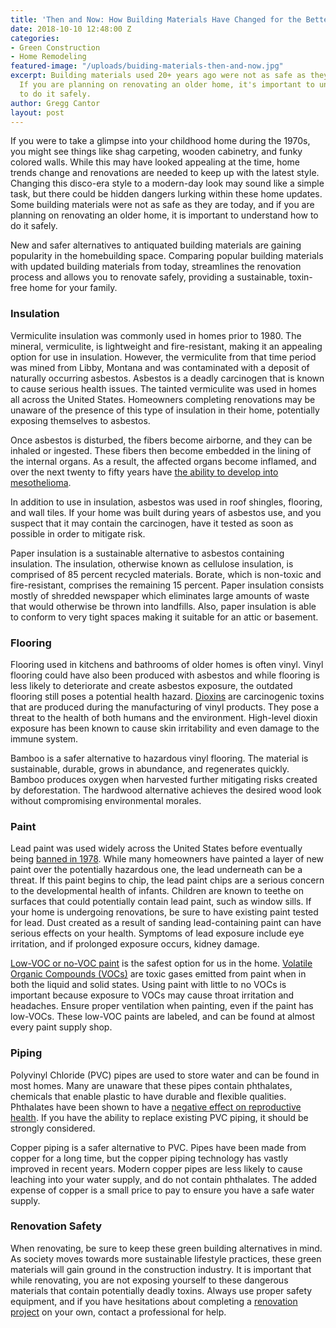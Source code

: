 ```yaml
---
title: 'Then and Now: How Building Materials Have Changed for the Better'
date: 2018-10-10 12:48:00 Z
categories:
- Green Construction
- Home Remodeling
featured-image: "/uploads/buiding-materials-then-and-now.jpg"
excerpt: Building materials used 20+ years ago were not as safe as they are today.
  If you are planning on renovating an older home, it's important to understand how
  to do it safely.
author: Gregg Cantor
layout: post
---
```


If you were to take a glimpse into your childhood home during the 1970s, you might see things like shag carpeting, wooden cabinetry, and funky colored walls. While this may have looked appealing at the time, home trends change and renovations are needed to keep up with the latest style. Changing this disco-era style to a modern-day look may sound like a simple task, but there could be hidden dangers lurking within these home updates. Some building materials were not as safe as they are today, and if you are planning on renovating an older home, it is important to understand how to do it safely. 
 
New and safer alternatives to antiquated building materials are gaining popularity in the homebuilding space. Comparing popular building materials with updated building materials from today, streamlines the renovation process and allows you to renovate safely, providing a sustainable, toxin-free home for your family.

### Insulation

Vermiculite insulation was commonly used in homes prior to 1980. The mineral, vermiculite, is lightweight and fire-resistant, making it an appealing option for use in insulation. However, the vermiculite from that time period was mined from Libby, Montana and was contaminated with a deposit of naturally occurring asbestos.  Asbestos is a deadly carcinogen that is known to cause serious health issues. The tainted vermiculite was used in homes all across the United States. Homeowners completing renovations may be unaware of the presence of this type of insulation in their home, potentially exposing themselves to asbestos. 

Once asbestos is disturbed, the fibers become airborne, and they can be inhaled or ingested. These fibers then become embedded in the lining of the internal organs. As a result, the affected organs become inflamed, and over the next twenty to fifty years have [the ability to develop into mesothelioma](https://www.mesothelioma.com/mesothelioma/types/peritoneal.htm). 

In addition to use in insulation, asbestos was used in roof shingles, flooring, and wall tiles. If your home was built during years of asbestos use, and you suspect that it may contain the carcinogen, have it tested as soon as possible in order to mitigate risk.

Paper insulation is a sustainable alternative to asbestos containing insulation. The insulation, otherwise known as cellulose insulation, is comprised of 85 percent recycled materials. Borate, which is non-toxic and fire-resistant, comprises the remaining 15 percent. Paper insulation consists mostly of shredded newspaper which eliminates large amounts of waste that would otherwise be thrown into landfills. Also, paper insulation is able to conform to very tight spaces making it suitable for an attic or basement.

### Flooring

Flooring used in kitchens and bathrooms of older homes is often vinyl. Vinyl flooring could have also been produced with asbestos and while flooring is less likely to deteriorate and create asbestos exposure, the outdated flooring still poses a potential health hazard. [Dioxins](https://www.epa.gov/dioxin/learn-about-dioxin) are carcinogenic toxins that are produced during the manufacturing of vinyl products. They pose a threat to the health of both humans and the environment. High-level dioxin exposure has been known to cause skin irritability and even damage to the immune system.

Bamboo is a safer alternative to hazardous vinyl flooring. The material is sustainable, durable,  grows in abundance, and regenerates quickly. Bamboo produces oxygen when harvested further mitigating risks created by deforestation. The hardwood alternative achieves the desired wood look without compromising environmental morales.

### Paint

Lead paint was used widely across the United States before eventually being [banned in 1978](https://www.cdc.gov/nceh/lead/tips.htm). While many homeowners have painted a layer of new paint over the potentially hazardous one, the lead underneath can be a threat. If this paint begins to chip, the lead paint chips are a serious concern to the developmental health of infants. Children are known to teethe on surfaces that could potentially contain lead paint, such as window sills. If your home is undergoing renovations, be sure to have existing paint tested for lead. Dust created as a result of sanding lead-containing paint can have serious effects on your health. Symptoms of lead exposure include eye irritation, and if prolonged exposure occurs, kidney damage.

[Low-VOC or no-VOC paint](/the-dark-side-to-organics-why-choose-low-voc-paint/) is the safest option for us in the home. [Volatile Organic Compounds (VOCs)](https://www.epa.gov/indoor-air-quality-iaq/volatile-organic-compounds-impact-indoor-air-quality) are toxic gases emitted from paint when in both the liquid and solid states. Using paint with little to no VOCs is important because exposure to VOCs may cause throat irritation and headaches. Ensure proper ventilation when painting, even if the paint has low-VOCs. These low-VOC paints are labeled, and can be found at almost every paint supply shop.

### Piping

Polyvinyl Chloride (PVC) pipes are used to store water and can be found in most homes. Many are unaware that these pipes contain phthalates, chemicals that enable plastic to have durable and flexible qualities. Phthalates have been shown to have a [negative effect on reproductive health](https://www.forbes.com/sites/alicegwalton/2013/10/14/plastics-may-be-linked-to-reduced-fertility-increased-miscarriage/#15a1421c1dc4). If you have the ability to replace existing PVC piping, it should be strongly considered.

Copper piping is a safer alternative to PVC. Pipes have been made from copper for a long time, but the copper piping technology has vastly improved in recent years. Modern copper pipes are less likely to cause leaching into your water supply, and do not contain phthalates. The added expense of copper is a small price to pay to ensure you have a safe water supply.

### Renovation Safety

When renovating, be sure to keep these green building alternatives in mind. As society moves towards more sustainable lifestyle practices, these green materials will gain ground in the construction industry. It is important that while renovating, you are not exposing yourself to these dangerous materials that contain potentially deadly toxins. Always use proper safety equipment, and if you have hesitations about completing a [renovation project](/san-diego-remodel-project-gallery) on your own, contact a professional for help.